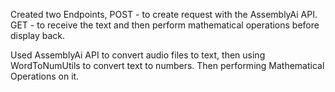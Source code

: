Created two Endpoints, POST - to create request with the AssemblyAi API.
GET - to receive the text and then perform mathematical operations before display back.

Used AssemblyAi API to convert audio files to text, then using WordToNumUtils to convert text to numbers. Then performing Mathematical Operations on it.
